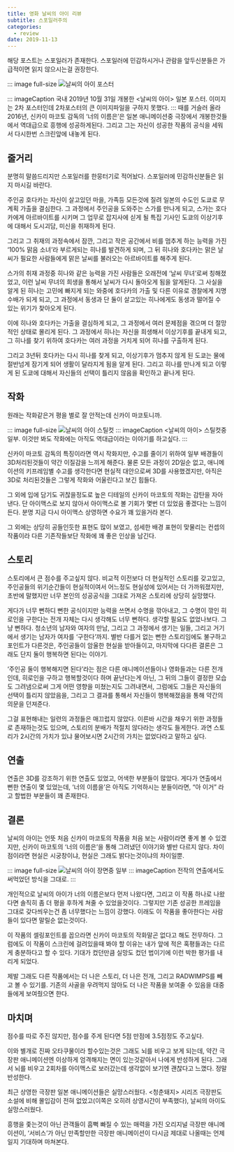 ```yaml
---
title: 영화 날씨의 아이 리뷰
subtitle: 스포일러주의
categories:
  - review
date: 2019-11-13
---
```


해당 포스트는 스포일러가 존재한다. 스포일러에 민감하시거나 관람을 앞두신분들은 가급적이면 읽지 않으시는걸 권장한다.

::: image full-size
![날씨의 아이 포스터](https://lh3.googleusercontent.com/gd_TCnPGPJc-gvx3C4YHoUFMcLzJS6XSqiqwFiaR80r3hpSLIPMRebFK8fE6l7Vyi13byl5ui3225jEKoOGwqTfEuwY7eQZHbFc2l-1e2S-hDwbEYgcTIlmtESIewyCaZ9Y7M-74_g=w2400)

::: imageCaption
국내 2019년 10월 31일 개봉한 <날씨의 아이> 일본 포스터. 이미지는 2차 포스터인데 2차포스터의 큰 이미지파일을 구하지 못했다.
:::
때를 거슬러 올라 2016년, 신카이 마코토 감독의 ‘너의 이름은’은 일본 애니메이션중 극장에서 개봉한것들에서 역대급으로 흥행에 성공하게된다. 그리고 그는 자신이 성공한 작품의 공식을 세워서 다시한번 스크린앞에 내놓게 된다.

## 줄거리

분명히 말씀드리지만 스포일러를 한뭉터기로 적어놨다. 스포일러에 민감하신분들은 읽지 마시길 바란다.

주인공 호다카는 자신이 살고있던 마을, 가족등 모든것에 질려 일본의 수도인 도쿄로 무계획 가출을 결심한다. 그 과정에서 주인공을 도와주는 스가를 만나게 되고, 스가는 호다카에게 아르바이트를 시키며 그 업무로 잡지사에 싣게 될 특집 기사인 도쿄의 이상기후에 대해서 도시괴담, 미신을 취재하게 된다.

그리고 그 취재의 과정속에서 잠깐, 그리고 작은 공간에서 비를 멈추게 하는 능력을 가진 ‘100% 맑음 소녀’라 부르게되는 히나를 발견하게 되며, 그 뒤 히나와 호다카는 맑은 날씨가 필요한 사람들에게 맑은 날씨를 불러오는 아르바이트를 해주게 된다.

스가의 취재 과정중 히나와 같은 능력을 가진 사람들은 오래전에 ‘날씨 무녀’로써 칭해졌었고, 이런 날씨 무녀의 희생을 통해서 날씨가 다시 돌아오게 됨을 알게된다. 그 사실을 알게 된 히나는 고민에 빠지게 되는 와중에 호다카의 가출 및 다른 이유로 경찰에게 지명수배가 되게 되고, 그 과정에서 동생과 단 둘이 살고있는 히나에게도 동생과 떨어질 수 있는 위기가 찾아오게 된다.

이에 히나와 호다카는 가출을 결심하게 되고, 그 과정에서 여러 문제점을 겪으며 더 절망적인 상태로 몰리게 된다. 그 과정에서 히나는 자신을 희생해서 이상기후를 끝내게 되고, 그 히나를 찾기 위하여 호다카는 여러 과정을 거치게 되어 히나를 구출하게 된다.

그리고 3년뒤 호다카는 다시 히나를 찾게 되고, 이상기후가 멈추지 않게 된 도쿄는 물에 절반넘게 잠기게 되어 생활이 달라지게 됨을 알게 된다. 그리고 히나를 만나게 되고 이렇게 된 도쿄에 대해서 자신들의 선택이 틀리지 않음을 확인하고 끝나게 된다.

## 작화

원래는 작화같은거 평을 별로 잘 안적는데 신카이 마코토니까.

::: image full-size
![날씨의 아이 스틸컷](https://lh3.googleusercontent.com/nupzqTL4ENULqjOHKC-OvaT8-jHSCenE4EvEHrjkoLterZ0IyI3GIJvzZ9mtm0a_uaDnOkGa9vJ-vepL-7lPsLuy-OvSld8y21ilLRl4qsPNLhrlAvDK9dW8gb9tGH90tDEAzDwfUg=w1920)
::: imageCaption
<날씨의 아이> 스틸컷중 일부. 이것만 봐도 작화에는 아직도 역대급이라는 이야기를 하고싶다.
:::

신카이 마코토 감독의 특징이라면 역시 작화지만, 수고를 줄이기 위하여 일부 배경들이 3D처리된것들이 약간 이질감을 느끼게 해준다. 물론 모든 과정이 2D일순 없고, 애니메이션의 키프레임별 수고를 생각한다면 현실적 대안으로써 3D를 사용했겠지만, 아직은 3D로 처리된것들은 그렇게 작화와 어울린다고 보긴 힘들다.

그 외에 입에 담기도 귀찮을정도로 높은 디테일의 신카이 마코토의 작화는 감탄을 자아낸다. 단 아이맥스로 보지 않아서 아이맥스로 볼 기회가 몇번 더 있었음 좋겠다는 느낌이 든다. 분명 지금 다시 아이맥스 상영하면 수요가 꽤 있을거라 본다.

그 외에는 상당히 공들인듯한 표현도 많이 보였고, 섬세한 배경 표현이 맞물리는 컨셉의 작품이라 다른 기존작들보단 작화에 꽤 좋은 인상을 남긴다.

## 스토리

스토리에서 큰 점수를 주고싶지 않다. 비교적 이전보다 더 현실적인 스토리를 갖고있고, 주인공들의 위기순간들이 현실적이여서 어느정도 현실성에 있어서는 더 가까워졌지만, 초반에 말했지만 너무 본인의 성공공식을 그대로 가져온 스토리에 상당히 실망했다.

게다가 너무 뻔하디 뻔한 공식이지만 능력을 쓰면서 수명을 깎아내고, 그 수명이 깎인 히로인을 구한다는 전개 자체는 다시 생각해도 너무 뻔하다. 생각할 필요도 없었나보다. 그냥 뻔하다.
청소년의 남자와 여자의 만남, 그리고 그 과정에서 생기는 일들, 그리고 거기에서 생기는 남자가 여자를 ‘구한다’까지. 별반 다를거 없는 뻔한 스토리임에도 불구하고 포인트가 다른것은, 주인공들이 암울한 현실을 받아들이고, 마지막에 다다른 결론은 그래도 단지 둘이 행복하면 된다는 이야기.

‘주인공 둘이 행복해지면 된다’라는 점은 다른 애니메이션들이나 영화들과는 다른 전개인데, 히로인을 구하고 행복할것이다 하며 끝난다는게 아닌, 그 뒤의 그들이 결정한 모습도 그려냄으로써 그게 어떤 영향을 미쳤는지도 그려내면서, 그럼에도 그들은 자신들의 선택이 틀리지 않았음을, 그리고 그 결과를 통해서 자신들이 행복해졌음을 통해 약간의 의문을 던져준다.

그걸 표현해내는 일련의 과정들은 매끄럽지 않았다. 이른바 시간을 채우기 위한 과정들로 존재하는것도 있으며, 스토리의 분배가 적절치 않다라는 생각도 들게한다. 과연 스토리가 2시간의 가치가 있냐 물어보시면 2시간의 가치는 없었다라고 말하고 싶다.

## 연출

연출은 3D를 강조하기 위한 연출도 있었고, 어색한 부분들이 많았다. 게다가 연출에서 뻔한 연출이 몇 있었는데, ‘너의 이름을’은 아직도 기억하시는 분들이라면, “아 이거” 라고 할법한 부분들이 꽤 존재한다.

## 결론

날씨의 아이는 언뜻 처음 신카이 마코토의 작품을 처음 보는 사람이라면 좋게 볼 수 있겠지만, 신카이 마코토의 ‘너의 이름은’을 통해 그려냈던 이야기와 별반 다르지 않다. 차이점이라면 현실은 시궁창이냐, 현실은 그래도 밝다는것이냐의 차이일뿐.

::: image full-size
![날씨의 아이 장면중 일부](https://lh3.googleusercontent.com/g-49V0XzkNX760TCDO_EGHZ8_TFtRiE6eYaQHqgWtqqKG5Pr9A8mlTldq5YsV2jkRljTGsGh2gQTjIZibqqrbxwxGLndhgek9YMWQDADqXAIjZKzKocc39omiYilvvkwG06XePKiKg=w1920)
::: imageCaption
전작의 연출에서도 써먹었던 방식을 그대로.
:::

개인적으로 날씨의 아이가 너의 이름은보다 먼저 나왔다면, 그리고 이 작품 하나로 나왔다면 솔직히 좀 더 평을 후하게 쳐줄 수 있었을것이다. 그렇지만 기존 성공한 프레임을 그대로 갖다씌우는건 좀 너무했다는 느낌이 강했다. 이래도 이 작품을 좋아한다는 사람들이 있다면 말릴순 없는것이다.

이 작품의 셀링포인트를 꼽으라면 신카이 마코토의 작화말곤 없다고 해도 전무하다. 그럼에도 이 작품이 스크린에 걸려있을때 봐야 할 이유는 내가 앞에 적은 혹평들과는 다르게 충분하다고 할 수 있다. 기대가 컸던만큼 실망도 컸던 법이기에 이런 박한 평가를 내리게 되었다.

제발 그래도 다른 작품에서는 더 나은 스토리, 더 나은 전개, 그리고 RADWIMPS를 빼고 볼 수 있기를. 기존의 사골을 우려먹지 않아도 더 나은 작품을 보여줄 수 있음을 대중들에게 보여줬으면 한다.

## 마치며

점수를 따로 주진 않지만, 점수를 주게 된다면 5점 만점에 3.5점정도 주고싶다. 

이와 별개로 진짜 오타쿠물이라 할수있는것은 그래도 뇌를 비우고 보게 되는데, 약간 극장판 애니메이션엔 이상하게 엄격해지는 면이 있는것같아서 나에게 반성하게 된다. 그래서 뇌를 비우고 2회차를 아이맥스로 보러갔는데 생각없이 보기엔 괜찮다고 느꼈다. 정말 반성한다.

최근 상영한 극장판 일본 애니메이션들은 실망스러웠다. <청춘돼지> 시리즈 극장판도 소설에 비해 몰입감이 전혀 없었고(이쪽은 오히려 상영시간이 부족했다), 날씨의 아이도 실망스러웠다.

흥행을 좇는것이 아닌 관객들이 흠뻑 빠질 수 있는 매력을 가진 오리지널 극장판 애니메이션이, ‘서비스’가 아닌 만족할만한 극장판 애니메이션이 다시금 제대로 나올때는 언제일지 기대하며 마쳐본다.

